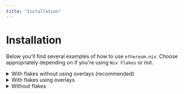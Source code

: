 ```yaml
---
title: "Installation"
---
```


# Installation

Below you'll find several examples of how to use `ethereum.nix`. Choose appropriately depending on if you're using `Nix Flakes` or not.

<details>
  <summary>With flakes without using overlays (recommended)</summary>

```nix title="flake.nix"
{
  inputs = {
    nixpkgs.url = "github:nixos/nixpkgs/22.11";
    ethereum-nix = {
      url = "github:nix-community/ethereum.nix";
      inputs.nixpkgs.follows = "nixpkgs";
    };
  };

  outputs = inputs @ { self, ethereum-nix, nixpkgs, ... }: let
    system = "x86_64-linux";
  in {
    nixosConfigurations.my-system = nixpkgs.lib.nixosSystem {
      inherit system;
      pkgs = nixpkgs.legacyPackages.${system};
      modules = [
        # optional: add nixos modules via the default nixosModule
        ethereum-nix.nixosModules.${system}.default

        ({pkgs, system, ...}: {
          environment.systemPackages = (with ethereum-nix.packages.${system}; [
            teku
            lighthouse
            # ...
          ]);
        })
      ];
    };
  };
}
```

</details>

<details>
  <summary>With flakes using overlays</summary>

```nix title="flake.nix"
{
  inputs = {
    nixpkgs.url = "github:nixos/nixpkgs/22.11";
    ethereum-nix = {
      url = "github:nix-community/ethereum.nix";
      inputs.nixpkgs.follows = "nixpkgs";
    };
  };

  outputs = inputs @ { self, ethereum-nix, nixpkgs, ... }: let
    system = "x86_64-linux";

    pkgs = import inputs.nixpkgs {
      inherit system;
      overlays = [
        # add packages via the default overlay
        ethereum-nix.overlays.default
      ];
    };

  in {
    nixosConfigurations.my-system = nixpkgs.lib.nixosSystem {
      inherit system pkgs;
      modules = [
        # optional: add nixos modules via the default nixosModule
        ethereum-nix.nixosModules.${system}.default
      ];
    };
  };
}
```

</details>

<details>
  <summary>Without flakes</summary>
```nix title="default.nix"
{
  ethereum-nix ? import (fetchTarball "https://github.com/nix-community/ethereum.nix/archive/main.tar.gz"),
  system ? "x86_64-linux",
  pkgs ?
    import <nixpkgs> # (1) {
      inherit system;
      overlays = [
        # add packages via the default overlay
        ethereum-nix.overlays.default
      ];
    },
}: {
  my-machine = pkgs.lib.nixosSystem {
    inherit system pkgs;
    modules = [
      # optional: add nixos modules via the default nixosModule
      ethereum-nix.nixosModules.${system}.default
    ];
  };
}
```

1. You must ensure that your `NIX_PATH` has `nixpkgs` pointing to a version that contains nixos modules e.g. `nixpkgs=https://github.com/NixOS/nixpkgs/archive/nixos-22.11.tar.gz`

</details>
